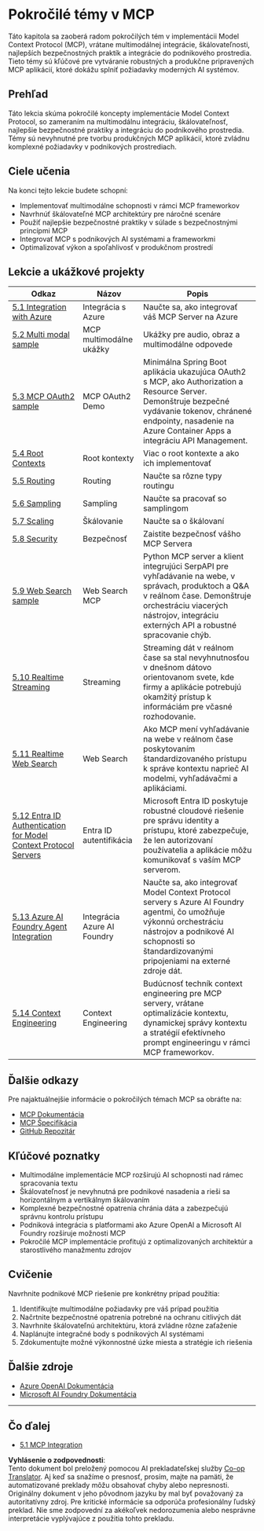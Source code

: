 <!--
CO_OP_TRANSLATOR_METADATA:
{
  "original_hash": "a5c1d9e9856024d23da4a65a847c75ac",
  "translation_date": "2025-07-18T07:21:20+00:00",
  "source_file": "05-AdvancedTopics/README.md",
  "language_code": "sk"
}
-->
# Pokročilé témy v MCP

Táto kapitola sa zaoberá radom pokročilých tém v implementácii Model Context Protocol (MCP), vrátane multimodálnej integrácie, škálovateľnosti, najlepších bezpečnostných praktík a integrácie do podnikového prostredia. Tieto témy sú kľúčové pre vytváranie robustných a produkčne pripravených MCP aplikácií, ktoré dokážu splniť požiadavky moderných AI systémov.

## Prehľad

Táto lekcia skúma pokročilé koncepty implementácie Model Context Protocol, so zameraním na multimodálnu integráciu, škálovateľnosť, najlepšie bezpečnostné praktiky a integráciu do podnikového prostredia. Témy sú nevyhnutné pre tvorbu produkčných MCP aplikácií, ktoré zvládnu komplexné požiadavky v podnikových prostrediach.

## Ciele učenia

Na konci tejto lekcie budete schopní:

- Implementovať multimodálne schopnosti v rámci MCP frameworkov
- Navrhnúť škálovateľné MCP architektúry pre náročné scenáre
- Použiť najlepšie bezpečnostné praktiky v súlade s bezpečnostnými princípmi MCP
- Integrovať MCP s podnikových AI systémami a frameworkmi
- Optimalizovať výkon a spoľahlivosť v produkčnom prostredí

## Lekcie a ukážkové projekty

| Odkaz | Názov | Popis |
|-------|--------|--------|
| [5.1 Integration with Azure](./mcp-integration/README.md) | Integrácia s Azure | Naučte sa, ako integrovať váš MCP Server na Azure |
| [5.2 Multi modal sample](./mcp-multi-modality/README.md) | MCP multimodálne ukážky | Ukážky pre audio, obraz a multimodálne odpovede |
| [5.3 MCP OAuth2 sample](../../../05-AdvancedTopics/mcp-oauth2-demo) | MCP OAuth2 Demo | Minimálna Spring Boot aplikácia ukazujúca OAuth2 s MCP, ako Authorization a Resource Server. Demonštruje bezpečné vydávanie tokenov, chránené endpointy, nasadenie na Azure Container Apps a integráciu API Management. |
| [5.4 Root Contexts](./mcp-root-contexts/README.md) | Root kontexty | Viac o root kontexte a ako ich implementovať |
| [5.5 Routing](./mcp-routing/README.md) | Routing | Naučte sa rôzne typy routingu |
| [5.6 Sampling](./mcp-sampling/README.md) | Sampling | Naučte sa pracovať so samplingom |
| [5.7 Scaling](./mcp-scaling/README.md) | Škálovanie | Naučte sa o škálovaní |
| [5.8 Security](./mcp-security/README.md) | Bezpečnosť | Zaistite bezpečnosť vášho MCP Servera |
| [5.9 Web Search sample](./web-search-mcp/README.md) | Web Search MCP | Python MCP server a klient integrujúci SerpAPI pre vyhľadávanie na webe, v správach, produktoch a Q&A v reálnom čase. Demonštruje orchestráciu viacerých nástrojov, integráciu externých API a robustné spracovanie chýb. |
| [5.10 Realtime Streaming](./mcp-realtimestreaming/README.md) | Streaming | Streaming dát v reálnom čase sa stal nevyhnutnosťou v dnešnom dátovo orientovanom svete, kde firmy a aplikácie potrebujú okamžitý prístup k informáciám pre včasné rozhodovanie. |
| [5.11 Realtime Web Search](./mcp-realtimesearch/README.md) | Web Search | Ako MCP mení vyhľadávanie na webe v reálnom čase poskytovaním štandardizovaného prístupu k správe kontextu naprieč AI modelmi, vyhľadávačmi a aplikáciami. |
| [5.12  Entra ID Authentication for Model Context Protocol Servers](./mcp-security-entra/README.md) | Entra ID autentifikácia | Microsoft Entra ID poskytuje robustné cloudové riešenie pre správu identity a prístupu, ktoré zabezpečuje, že len autorizovaní používatelia a aplikácie môžu komunikovať s vaším MCP serverom. |
| [5.13 Azure AI Foundry Agent Integration](./mcp-foundry-agent-integration/README.md) | Integrácia Azure AI Foundry | Naučte sa, ako integrovať Model Context Protocol servery s Azure AI Foundry agentmi, čo umožňuje výkonnú orchestráciu nástrojov a podnikové AI schopnosti so štandardizovanými pripojeniami na externé zdroje dát. |
| [5.14 Context Engineering](./mcp-contextengineering/README.md) | Context Engineering | Budúcnosť techník context engineering pre MCP servery, vrátane optimalizácie kontextu, dynamickej správy kontextu a stratégií efektívneho prompt engineeringu v rámci MCP frameworkov. |

## Ďalšie odkazy

Pre najaktuálnejšie informácie o pokročilých témach MCP sa obráťte na:
- [MCP Dokumentácia](https://modelcontextprotocol.io/)
- [MCP Špecifikácia](https://spec.modelcontextprotocol.io/)
- [GitHub Repozitár](https://github.com/modelcontextprotocol)

## Kľúčové poznatky

- Multimodálne implementácie MCP rozširujú AI schopnosti nad rámec spracovania textu
- Škálovateľnosť je nevyhnutná pre podnikové nasadenia a rieši sa horizontálnym a vertikálnym škálovaním
- Komplexné bezpečnostné opatrenia chránia dáta a zabezpečujú správnu kontrolu prístupu
- Podniková integrácia s platformami ako Azure OpenAI a Microsoft AI Foundry rozširuje možnosti MCP
- Pokročilé MCP implementácie profitujú z optimalizovaných architektúr a starostlivého manažmentu zdrojov

## Cvičenie

Navrhnite podnikové MCP riešenie pre konkrétny prípad použitia:

1. Identifikujte multimodálne požiadavky pre váš prípad použitia
2. Načrtnite bezpečnostné opatrenia potrebné na ochranu citlivých dát
3. Navrhnite škálovateľnú architektúru, ktorá zvládne rôzne zaťaženie
4. Naplánujte integračné body s podnikových AI systémami
5. Zdokumentujte možné výkonnostné úzke miesta a stratégie ich riešenia

## Ďalšie zdroje

- [Azure OpenAI Dokumentácia](https://learn.microsoft.com/en-us/azure/ai-services/openai/)
- [Microsoft AI Foundry Dokumentácia](https://learn.microsoft.com/en-us/ai-services/)

---

## Čo ďalej

- [5.1 MCP Integration](./mcp-integration/README.md)

**Vyhlásenie o zodpovednosti**:  
Tento dokument bol preložený pomocou AI prekladateľskej služby [Co-op Translator](https://github.com/Azure/co-op-translator). Aj keď sa snažíme o presnosť, prosím, majte na pamäti, že automatizované preklady môžu obsahovať chyby alebo nepresnosti. Originálny dokument v jeho pôvodnom jazyku by mal byť považovaný za autoritatívny zdroj. Pre kritické informácie sa odporúča profesionálny ľudský preklad. Nie sme zodpovední za akékoľvek nedorozumenia alebo nesprávne interpretácie vyplývajúce z použitia tohto prekladu.